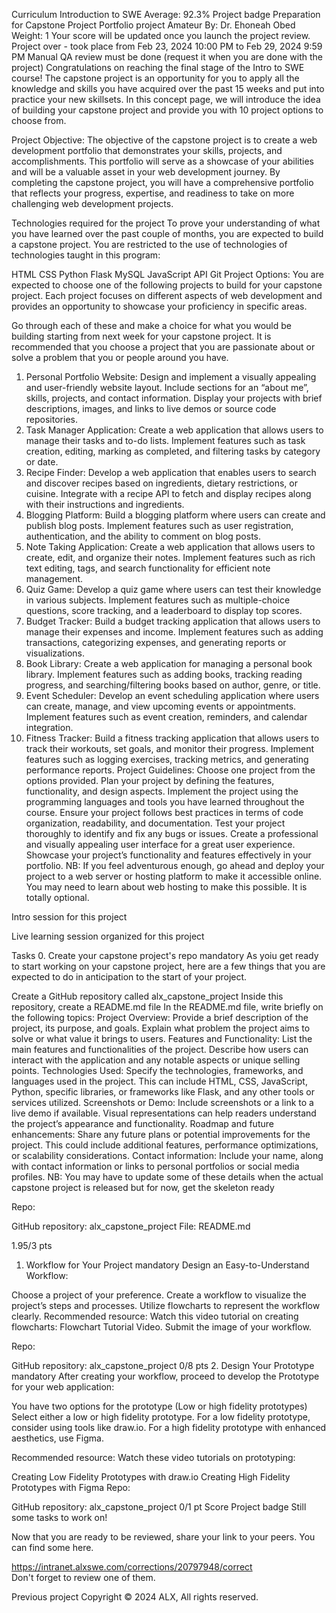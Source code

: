 
Curriculum
Introduction to SWE
Average: 92.3%
Project badge
Preparation for Capstone Project
Portfolio project
 Amateur
 By: Dr. Ehoneah Obed
 Weight: 1
 Your score will be updated once you launch the project review.
 Project over - took place from Feb 23, 2024 10:00 PM to Feb 29, 2024 9:59 PM
 Manual QA review must be done (request it when you are done with the project)
Congratulations on reaching the final stage of the Intro to SWE course!
The capstone project is an opportunity for you to apply all the knowledge and skills you have acquired over the past 15 weeks and put into practice your new skillsets. In this concept page, we will introduce the idea of building your capstone project and provide you with 10 project options to choose from.


Project Objective:
The objective of the capstone project is to create a web development portfolio that demonstrates your skills, projects, and accomplishments. This portfolio will serve as a showcase of your abilities and will be a valuable asset in your web development journey. By completing the capstone project, you will have a comprehensive portfolio that reflects your progress, expertise, and readiness to take on more challenging web development projects.

Technologies required for the project
To prove your understanding of what you have learned over the past couple of months, you are expected to build a capstone project. You are restricted to the use of technologies of technologies taught in this program:

HTML
CSS
Python
Flask
MySQL
JavaScript
API
Git
Project Options:
You are expected to choose one of the following projects to build for your capstone project. Each project focuses on different aspects of web development and provides an opportunity to showcase your proficiency in specific areas.

Go through each of these and make a choice for what you would be building starting from next week for your capstone project. It is recommended that you choose a project that you are passionate about or solve a problem that you or people around you have.

1. Personal Portfolio Website:
Design and implement a visually appealing and user-friendly website layout.
Include sections for an “about me”, skills, projects, and contact information.
Display your projects with brief descriptions, images, and links to live demos or source code repositories.
2. Task Manager Application:
Create a web application that allows users to manage their tasks and to-do lists.
Implement features such as task creation, editing, marking as completed, and filtering tasks by category or date.
3. Recipe Finder:
Develop a web application that enables users to search and discover recipes based on ingredients, dietary restrictions, or cuisine.
Integrate with a recipe API to fetch and display recipes along with their instructions and ingredients.
4. Blogging Platform:
Build a blogging platform where users can create and publish blog posts.
Implement features such as user registration, authentication, and the ability to comment on blog posts.
5. Note Taking Application:
Create a web application that allows users to create, edit, and organize their notes.
Implement features such as rich text editing, tags, and search functionality for efficient note management.
6. Quiz Game:
Develop a quiz game where users can test their knowledge in various subjects.
Implement features such as multiple-choice questions, score tracking, and a leaderboard to display top scores.
7. Budget Tracker:
Build a budget tracking application that allows users to manage their expenses and income.
Implement features such as adding transactions, categorizing expenses, and generating reports or visualizations.
8. Book Library:
Create a web application for managing a personal book library.
Implement features such as adding books, tracking reading progress, and searching/filtering books based on author, genre, or title.
9. Event Scheduler:
Develop an event scheduling application where users can create, manage, and view upcoming events or appointments.
Implement features such as event creation, reminders, and calendar integration.
10. Fitness Tracker:
Build a fitness tracking application that allows users to track their workouts, set goals, and monitor their progress.
Implement features such as logging exercises, tracking metrics, and generating performance reports.
Project Guidelines:
Choose one project from the options provided.
Plan your project by defining the features, functionality, and design aspects.
Implement the project using the programming languages and tools you have learned throughout the course.
Ensure your project follows best practices in terms of code organization, readability, and documentation.
Test your project thoroughly to identify and fix any bugs or issues.
Create a professional and visually appealing user interface for a great user experience.
Showcase your project’s functionality and features effectively in your portfolio.
NB: If you feel adventurous enough, go ahead and deploy your project to a web server or hosting platform to make it accessible online. You may need to learn about web hosting to make this possible. It is totally optional.

Intro session for this project

Live learning session organized for this project

Tasks
0. Create your capstone project's repo
mandatory
As yoiu get ready to start working on your capstone project, here are a few things that you are expected to do in anticipation to the start of your project.

Create a GitHub repository called alx_capstone_project
Inside this repository, create a README.md file
In the README.md file, write briefly on the following topics:
Project Overview:
Provide a brief description of the project, its purpose, and goals. Explain what problem the project aims to solve or what value it brings to users.
Features and Functionality:
List the main features and functionalities of the project. Describe how users can interact with the application and any notable aspects or unique selling points.
Technologies Used:
Specify the technologies, frameworks, and languages used in the project. This can include HTML, CSS, JavaScript, Python, specific libraries, or frameworks like Flask, and any other tools or services utilized.
Screenshots or Demo:
Include screenshots or a link to a live demo if available. Visual representations can help readers understand the project’s appearance and functionality.
Roadmap and future enhancements:
Share any future plans or potential improvements for the project. This could include additional features, performance optimizations, or scalability considerations.
Contact information:
Include your name, along with contact information or links to personal portfolios or social media profiles.
NB: You may have to update some of these details when the actual capstone project is released but for now, get the skeleton ready

Repo:

GitHub repository: alx_capstone_project
File: README.md
 
1.95/3 pts
1. Workflow for Your Project
mandatory
Design an Easy-to-Understand Workflow:

Choose a project of your preference.
Create a workflow to visualize the project’s steps and processes.
Utilize flowcharts to represent the workflow clearly.
Recommended resource: Watch this video tutorial on creating flowcharts: Flowchart Tutorial Video.
Submit the image of your workflow.

Repo:

GitHub repository: alx_capstone_project
0/8 pts
2. Design Your Prototype
mandatory
After creating your workflow, proceed to develop the Prototype for your web application:

You have two options for the prototype (Low or high fidelity prototypes)
Select either a low or high fidelity prototype.
For a low fidelity prototype, consider using tools like draw.io.
For a high fidelity prototype with enhanced aesthetics, use Figma.

Recommended resource: Watch these video tutorials on prototyping:

Creating Low Fidelity Prototypes with draw.io
Creating High Fidelity Prototypes with Figma
Repo:

GitHub repository: alx_capstone_project
0/1 pt
Score
Project badge
Still some tasks to work on!

Now that you are ready to be reviewed, share your link to your peers. You can find some here.

https://intranet.alxswe.com/corrections/20797948/correct	
Don't forget to review one of them.

Previous project
Copyright © 2024 ALX, All rights reserved.

